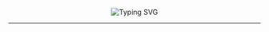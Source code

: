 <p align="center">
  <img src="https://readme-typing-svg.demolab.com?font=Fira+Code&weight=600&size=24&pause=1000&color=3498DB&center=true&vCenter=true&width=600&lines=Hey+There Nottu!+👋;Welcome+to+my+GitHub+Profile itha pathu ne enna pudunga pora !;I+am+a+Passionate+Nottu;Open+to+Learning+and+Collaborating" alt="Typing SVG" />
</p>

---

<!--### 🌟 About Me:
- 🎓 **M.Sc Software Systems** student at **PSG Tech Coimbatore** (3rd year of 5 years)
- 💻 Skilled in **C, C++, Python, Java, JavaScript, SQL, Machine Learning, and more**
- 🌐 Passionate about **web development, software development, and machine learning**
- 🛠️ Always open to **collaborations and learning new things**
- 🌱 Currently exploring **algorithmic trading**



### 🛠️ Skills & Tools:
<p align="center">
  <img src="https://skillicons.dev/icons?i=python,cpp,java,javascript,express,nodejs,mongodb,react,html,css,php,mysql,r,linux,git,figma&theme=light" alt="Skills" />
</p>

---

### 📊 GitHub Stats:
<p align="center">
  <img src="https://github-readme-stats.vercel.app/api?username=Bhavya-PR&show_icons=true&theme=radical" alt="GitHub Stats" height="150"/>
  <img src="https://github-readme-streak-stats.herokuapp.com/?user=Bhavya-PR&theme=radical" alt="GitHub Streak" height="150" />
</p>

---

### 💡 Fun Fact:
- 🌟 I’m multilingual and fluent in **English, Tamil**.  
- 🎨 Creativity drives me to **design, innovate, and solve problems**.  

---

### 🌐 Connect with Me:
<p align="center">
  <a href="https://www.linkedin.com/in/bhavya-p-r-052ab6281/" target="_blank">
    <img src="https://img.shields.io/badge/LinkedIn-0077B5?style=for-the-badge&logo=linkedin&logoColor=white" alt="LinkedIn">
  </a>
  <a href="mailto:22pw09@psgtech.ac.in" target="_blank">
    <img src="https://img.shields.io/badge/Email-D14836?style=for-the-badge&logo=gmail&logoColor=white" alt="Email">
  </a>
  <a href="https://yourportfolio.com" target="_blank">
    <img src="https://img.shields.io/badge/Portfolio-000?style=for-the-badge&logo=vercel&logoColor=white" alt="Portfolio">
  </a>
</p>

---

### ✨ Thanks for Visiting!  
<p align="center">
  <img src="https://media.giphy.com/media/hvRJCLFzcasrR4ia7z/giphy.gif" width="50">
</p>

